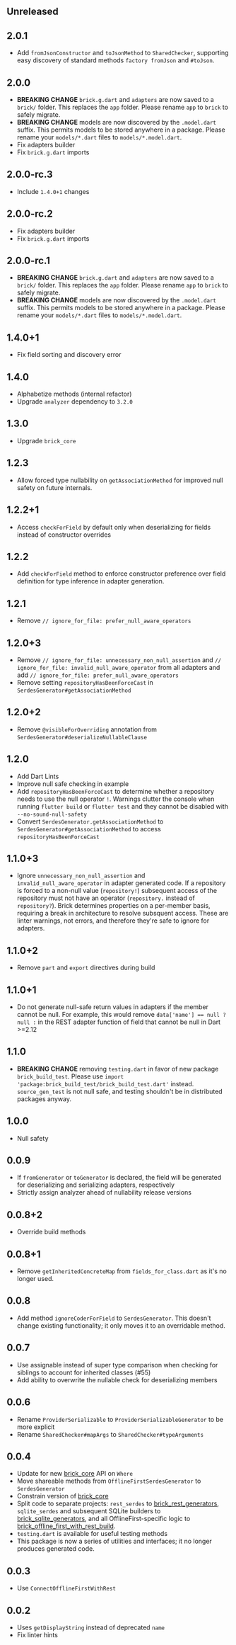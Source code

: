 ## Unreleased

## 2.0.1

* Add `fromJsonConstructor` and `toJsonMethod` to `SharedChecker`, supporting easy discovery of standard methods `factory fromJson` and `#toJson`.

## 2.0.0

* **BREAKING CHANGE** `brick.g.dart` and `adapters` are now saved to a `brick/` folder. This replaces the `app` folder. Please rename `app` to `brick` to safely migrate.
* **BREAKING CHANGE** models are now discovered by the `.model.dart` suffix. This permits models to be stored anywhere in a package. Please rename your `models/*.dart` files to `models/*.model.dart`.
* Fix adapters builder
* Fix `brick.g.dart` imports

## 2.0.0-rc.3

* Include `1.4.0+1` changes

## 2.0.0-rc.2

* Fix adapters builder
* Fix `brick.g.dart` imports

## 2.0.0-rc.1

* **BREAKING CHANGE** `brick.g.dart` and `adapters` are now saved to a `brick/` folder. This replaces the `app` folder. Please rename `app` to `brick` to safely migrate.
* **BREAKING CHANGE** models are now discovered by the `.model.dart` suffix. This permits models to be stored anywhere in a package. Please rename your `models/*.dart` files to `models/*.model.dart`.

## 1.4.0+1

* Fix field sorting and discovery error

## 1.4.0

* Alphabetize methods (internal refactor)
* Upgrade `analyzer` dependency to `3.2.0`

## 1.3.0

* Upgrade `brick_core`

## 1.2.3

* Allow forced type nullability on `getAssociationMethod` for improved null safety on future internals.

## 1.2.2+1

* Access `checkForField` by default only when deserializing for fields instead of constructor overrides

## 1.2.2

* Add `checkForField` method to enforce constructor preference over field definition for type inference in adapter generation.

## 1.2.1

* Remove `// ignore_for_file: prefer_null_aware_operators`

## 1.2.0+3

* Remove `// ignore_for_file: unnecessary_non_null_assertion` and `// ignore_for_file: invalid_null_aware_operator` from all adapters and add `// ignore_for_file: prefer_null_aware_operators`
* Remove setting `repositoryHasBeenForceCast` in `SerdesGenerator#getAssociationMethod`

## 1.2.0+2

* Remove `@visibleForOverriding` annotation from `SerdesGenerator#deserializeNullableClause`

## 1.2.0

* Add Dart Lints
* Improve null safe checking in example
* Add `repositoryHasBeenForceCast` to determine whether a repository needs to use the null operator `!`. Warnings clutter the console when running `flutter build` or `flutter test` and they cannot be disabled with `--no-sound-null-safety`
* Convert `SerdesGenerator.getAssociationMethod` to `SerdesGenerator#getAssociationMethod` to access `repositoryHasBeenForceCast`

## 1.1.0+3

* Ignore `unnecessary_non_null_assertion` and `invalid_null_aware_operator` in adapter generated code. If a repository is forced to a non-null value (`repository!`) subsequent access of the repository must not have an operator (`repository.` instead of `repository?`). Brick determines properties on a per-member basis, requiring a break in architecture to resolve subsquent access. These are linter warnings, not errors, and therefore they're safe to ignore for adapters.

## 1.1.0+2

* Remove `part` and `export` directives during build

## 1.1.0+1

* Do not generate null-safe return values in adapters if the member cannot be null. For example, this would remove `data['name'] == null ? null :` in the REST adapter function of field that cannot be null in Dart >=2.12

## 1.1.0

* **BREAKING CHANGE** removing  `testing.dart` in favor of new package `brick_build_test`. Please use `import 'package:brick_build_test/brick_build_test.dart'` instead. `source_gen_test` is not null safe, and testing shouldn't be in distributed packages anyway.

## 1.0.0

* Null safety

## 0.0.9

* If `fromGenerator` or `toGenerator` is declared, the field will be generated for deserializing and serializing adapters, respectively
* Strictly assign analyzer ahead of nullability release versions

## 0.0.8+2

* Override build methods

## 0.0.8+1

* Remove `getInheritedConcreteMap` from `fields_for_class.dart` as it's no longer used.

## 0.0.8

* Add method `ignoreCoderForField` to `SerdesGenerator`. This doesn't change existing functionality; it only moves it to an overridable method.

## 0.0.7

* Use assignable instead of super type comparison when checking for siblings to account for inherited classes (#55)
* Add ability to overwrite the nullable check for deserializing members

## 0.0.6

* Rename `ProviderSerializable` to `ProviderSerializableGenerator` to be more explicit
* Rename `SharedChecker#mapArgs` to `SharedChecker#typeArguments`

## 0.0.4

* Update for new [brick_core](https://github.com/GetDutchie/brick/tree/main/packages/brick_core) API on `Where`
* Move shareable methods from `OfflineFirstSerdesGenerator` to `SerdesGenerator`
* Constrain version of [brick_core](https://github.com/GetDutchie/brick/tree/main/packages/brick_core)
* Split code to separate projects: `rest_serdes` to [brick_rest_generators](https://github.com/GetDutchie/brick/tree/main/packages/brick_rest_generators), `sqlite_serdes` and subsequent SQLite builders to [brick_sqlite_generators](https://github.com/GetDutchie/brick/tree/main/packages/brick_sqlite_generators), and all OfflineFirst-specific logic to [brick_offline_first_with_rest_build](https://github.com/GetDutchie/brick/tree/main/packages/brick_offline_first_with_rest).
* `testing.dart` is available for useful testing methods
* This package is now a series of utilities and interfaces; it no longer produces generated code.

## 0.0.3

* Use `ConnectOfflineFirstWithRest`

## 0.0.2

* Uses `getDisplayString` instead of deprecated `name`
* Fix linter hints
